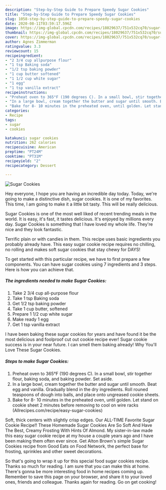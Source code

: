 ```yaml
---
description: "Step-by-Step Guide to Prepare Speedy Sugar Cookies"
title: "Step-by-Step Guide to Prepare Speedy Sugar Cookies"
slug: 1058-step-by-step-guide-to-prepare-speedy-sugar-cookies
date: 2020-08-11T03:59:17.596Z
image: https://img-global.cpcdn.com/recipes/18029637/751x532cq70/sugar-cookies-recipe-main-photo.jpg
thumbnail: https://img-global.cpcdn.com/recipes/18029637/751x532cq70/sugar-cookies-recipe-main-photo.jpg
cover: https://img-global.cpcdn.com/recipes/18029637/751x532cq70/sugar-cookies-recipe-main-photo.jpg
author: Agnes Zimmerman
ratingvalue: 3.3
reviewcount: 15
recipeingredient:
- "2 3/4 cup allpurpose flour"
- "1 tsp Baking soda"
- "1/2 tsp baking powder"
- "1 cup butter softened"
- "1 1/2 cup white sugar"
- "1 egg"
- "1 tsp vanilla extract"
recipeinstructions:
- "Preheat oven to 365°F (190 degrees C). In a small bowl, stir together flour, baking soda, and baking powder. Set aside."
- "In a large bowl, cream together the butter and sugar until smooth. Beat egg and vanilla. Gradually blend in the dry ingredients. Roll rouned teaspoons of dough into balls, and place onto ungreased cookie sheets."
- "Bake for 8- 10 minutes in the preheated oven, until golden. Let stand on cookie sheet 2 minutes before removing to cool on wire racks (Allrecipes.com/recipe/easy-sugar-cookies)"
categories:
- Recipe
tags:
- sugar
- cookies

katakunci: sugar cookies 
nutrition: 262 calories
recipecuisine: American
preptime: "PT24M"
cooktime: "PT31M"
recipeyield: "2"
recipecategory: Dessert

---
```



![Sugar Cookies](https://img-global.cpcdn.com/recipes/18029637/751x532cq70/sugar-cookies-recipe-main-photo.jpg)

Hey everyone, I hope you are having an incredible day today. Today, we're going to make a distinctive dish, sugar cookies. It is one of my favorites. This time, I am going to make it a little bit tasty. This will be really delicious.

Sugar Cookies is one of the most well liked of recent trending meals in the world. It is easy, it's fast, it tastes delicious. It's enjoyed by millions every day. Sugar Cookies is something that I have loved my whole life. They're nice and they look fantastic.

Terrific plain or with candies in them. This recipe uses basic ingredients you probably already have. This easy sugar cookie recipe requires no chilling, no rolling and makes soft sugar cookies that stay chewy for DAYS!


To get started with this particular recipe, we have to first prepare a few components. You can have sugar cookies using 7 ingredients and 3 steps. Here is how you can achieve that.

<!--inarticleads1-->

##### The ingredients needed to make Sugar Cookies:

1. Take 2 3/4 cup all-purpose flour
1. Take 1 tsp Baking soda
1. Get 1/2 tsp baking powder
1. Take 1 cup butter, softened
1. Prepare 1 1/2 cup white sugar
1. Make ready 1 egg
1. Get 1 tsp vanilla extract


I have been baking these sugar cookies for years and have found it be the most delicious and foolproof cut out cookie recipe ever! Sugar cookie success is in your near future. I can smell them baking already! Why You&#39;ll Love These Sugar Cookies. 

<!--inarticleads2-->

##### Steps to make Sugar Cookies:

1. Preheat oven to 365°F (190 degrees C). In a small bowl, stir together flour, baking soda, and baking powder. Set aside.
1. In a large bowl, cream together the butter and sugar until smooth. Beat egg and vanilla. Gradually blend in the dry ingredients. Roll rouned teaspoons of dough into balls, and place onto ungreased cookie sheets.
1. Bake for 8- 10 minutes in the preheated oven, until golden. Let stand on cookie sheet 2 minutes before removing to cool on wire racks (Allrecipes.com/recipe/easy-sugar-cookies)


Soft, thick centers with slightly crisp edges. Our ALL-TIME Favorite Sugar Cookie Recipe!! These Homemade Sugar Cookies Are So Soft And Have The Best, Creamy Frosting With Hints Of Almond. My sister-in-law made this easy sugar cookie recipe at my house a couple years ago and I have been making them often ever since. Get Alton Brown&#39;s simple Sugar Cookies recipe from Good Eats on Food Network, the perfect base for frosting, sprinkles and other sweet decorations. 

So that's going to wrap it up for this special food sugar cookies recipe. Thanks so much for reading. I am sure that you can make this at home. There's gonna be more interesting food in home recipes coming up. Remember to save this page on your browser, and share it to your loved ones, friends and colleague. Thanks again for reading. Go on get cooking!
